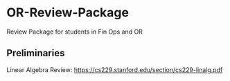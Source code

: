 # OR-Review-Package
Review Package for students in Fin Ops and OR

## Preliminaries
Linear Algebra Review: https://cs229.stanford.edu/section/cs229-linalg.pdf
